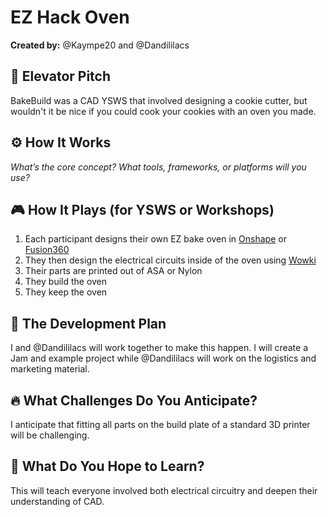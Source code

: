 # EZ Hack Oven

**Created by:** @Kaympe20 and @Dandililacs

## 🌟 Elevator Pitch  
BakeBuild was a CAD YSWS that involved designing a cookie cutter, but wouldn't it be nice if you could cook your cookies with an oven you made.

## ⚙️ How It Works  
_What’s the core concept? What tools, frameworks, or platforms will you use?_  

## 🎮 How It Plays (for YSWS or Workshops)  
1. Each participant designs their own EZ bake oven in [Onshape](https://www.onshape.com/) or [Fusion360](https://www.autodesk.com/products/fusion-360)
2. They then design the electrical circuits inside of the oven using [Wowki](https://wokwi.com/)
3. Their parts are printed out of ASA or Nylon
4. They build the oven
5. They keep the oven

## 🚀 The Development Plan  
I and @Dandililacs will work together to make this happen. I will create a Jam and example project while @Dandililacs will work on the logistics and marketing material.

## 🔥 What Challenges Do You Anticipate?  
I anticipate that fitting all parts on the build plate of a standard 3D printer will be challenging.

## 🎯 What Do You Hope to Learn?  
This will teach everyone involved both electrical circuitry and deepen their understanding of CAD.
